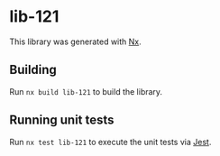 # lib-121

This library was generated with [Nx](https://nx.dev).

## Building

Run `nx build lib-121` to build the library.

## Running unit tests

Run `nx test lib-121` to execute the unit tests via [Jest](https://jestjs.io).

